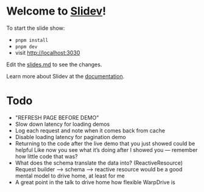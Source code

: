 # Welcome to [Slidev](https://github.com/slidevjs/slidev)!

To start the slide show:

- `pnpm install`
- `pnpm dev`
- visit <http://localhost:3030>

Edit the [slides.md](./slides.md) to see the changes.

Learn more about Slidev at the [documentation](https://sli.dev/).

# Todo

- "REFRESH PAGE BEFORE DEMO"
- Slow down latency for loading demos
- Log each request and note when it comes back from cache
- Disable loading latency for pagination demo
- Returning to the code after the live demo that you just showed could be helpful
  Like now you see what it’s doing after I showed you — remember how little code that was?
- What does the schema translate the data into? (ReactiveResource)
  Request builder —> schema —> reactive resource would be a good mental model to drive home, at least for me
- A great point in the talk to drive home how flexible WarpDrive is
